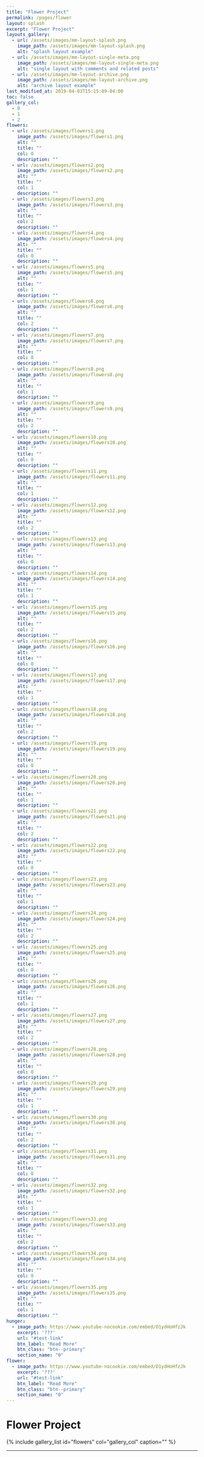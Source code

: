 ```yaml
---
title: "Flower Project"
permalink: /pages/flower
layout: splash
excerpt: "Flower Project"
layouts_gallery:
  - url: /assets/images/mm-layout-splash.png
    image_path: /assets/images/mm-layout-splash.png
    alt: "splash layout example"
  - url: /assets/images/mm-layout-single-meta.png
    image_path: /assets/images/mm-layout-single-meta.png
    alt: "single layout with comments and related posts"
  - url: /assets/images/mm-layout-archive.png
    image_path: /assets/images/mm-layout-archive.png
    alt: "archive layout example"
last_modified_at: 2019-04-03T15:15:09-04:00
toc: false
gallery_col:
  - 0
  - 1
  - 2
flowers:
  - url: /assets/images/flowers1.png
    image_path: /assets/images/flowers1.png
    alt: ""
    title: ""
    col: 0
    description: ""
  - url: /assets/images/flowers2.png
    image_path: /assets/images/flowers2.png
    alt: ""
    title: ""
    col: 1
    description: ""
  - url: /assets/images/flowers3.png
    image_path: /assets/images/flowers3.png
    alt: ""
    title: ""
    col: 2
    description: ""
  - url: /assets/images/flowers4.png
    image_path: /assets/images/flowers4.png
    alt: ""
    title: ""
    col: 0
    description: ""
  - url: /assets/images/flowers5.png
    image_path: /assets/images/flowers5.png
    alt: ""
    title: ""
    col: 1
    description: ""
  - url: /assets/images/flowers6.png
    image_path: /assets/images/flowers6.png
    alt: ""
    title: ""
    col: 2
    description: ""
  - url: /assets/images/flowers7.png
    image_path: /assets/images/flowers7.png
    alt: ""
    title: ""
    col: 0
    description: ""
  - url: /assets/images/flowers8.png
    image_path: /assets/images/flowers8.png
    alt: ""
    title: ""
    col: 1
    description: ""
  - url: /assets/images/flowers9.png
    image_path: /assets/images/flowers9.png
    alt: ""
    title: ""
    col: 2
    description: ""
  - url: /assets/images/flowers10.png
    image_path: /assets/images/flowers10.png
    alt: ""
    title: ""
    col: 0
    description: ""
  - url: /assets/images/flowers11.png
    image_path: /assets/images/flowers11.png
    alt: ""
    title: ""
    col: 1
    description: ""
  - url: /assets/images/flowers12.png
    image_path: /assets/images/flowers12.png
    alt: ""
    title: ""
    col: 2
    description: ""
  - url: /assets/images/flowers13.png
    image_path: /assets/images/flowers13.png
    alt: ""
    title: ""
    col: 0
    description: ""
  - url: /assets/images/flowers14.png
    image_path: /assets/images/flowers14.png
    alt: ""
    title: ""
    col: 1
    description: ""
  - url: /assets/images/flowers15.png
    image_path: /assets/images/flowers15.png
    alt: ""
    title: ""
    col: 2
    description: ""
  - url: /assets/images/flowers16.png
    image_path: /assets/images/flowers16.png
    alt: ""
    title: ""
    col: 0
    description: ""
  - url: /assets/images/flowers17.png
    image_path: /assets/images/flowers17.png
    alt: ""
    title: ""
    col: 1
    description: ""
  - url: /assets/images/flowers18.png
    image_path: /assets/images/flowers18.png
    alt: ""
    title: ""
    col: 2
    description: ""
  - url: /assets/images/flowers19.png
    image_path: /assets/images/flowers19.png
    alt: ""
    title: ""
    col: 0
    description: ""
  - url: /assets/images/flowers20.png
    image_path: /assets/images/flowers20.png
    alt: ""
    title: ""
    col: 1
    description: ""
  - url: /assets/images/flowers21.png
    image_path: /assets/images/flowers21.png
    alt: ""
    title: ""
    col: 2
    description: ""
  - url: /assets/images/flowers22.png
    image_path: /assets/images/flowers22.png
    alt: ""
    title: ""
    col: 0
    description: ""
  - url: /assets/images/flowers23.png
    image_path: /assets/images/flowers23.png
    alt: ""
    title: ""
    col: 1
    description: ""
  - url: /assets/images/flowers24.png
    image_path: /assets/images/flowers24.png
    alt: ""
    title: ""
    col: 2
    description: ""
  - url: /assets/images/flowers25.png
    image_path: /assets/images/flowers25.png
    alt: ""
    title: ""
    col: 0
    description: ""
  - url: /assets/images/flowers26.png
    image_path: /assets/images/flowers26.png
    alt: ""
    title: ""
    col: 1
    description: ""
  - url: /assets/images/flowers27.png
    image_path: /assets/images/flowers27.png
    alt: ""
    title: ""
    col: 2
    description: ""
  - url: /assets/images/flowers28.png
    image_path: /assets/images/flowers28.png
    alt: ""
    title: ""
    col: 0
    description: ""
  - url: /assets/images/flowers29.png
    image_path: /assets/images/flowers29.png
    alt: ""
    title: ""
    col: 1
    description: ""
  - url: /assets/images/flowers30.png
    image_path: /assets/images/flowers30.png
    alt: ""
    title: ""
    col: 2
    description: ""
  - url: /assets/images/flowers31.png
    image_path: /assets/images/flowers31.png
    alt: ""
    title: ""
    col: 0
    description: ""
  - url: /assets/images/flowers32.png
    image_path: /assets/images/flowers32.png
    alt: ""
    title: ""
    col: 1
    description: ""
  - url: /assets/images/flowers33.png
    image_path: /assets/images/flowers33.png
    alt: ""
    title: ""
    col: 2
    description: ""
  - url: /assets/images/flowers34.png
    image_path: /assets/images/flowers34.png
    alt: ""
    title: ""
    col: 0
    description: ""
  - url: /assets/images/flowers35.png
    image_path: /assets/images/flowers35.png
    alt: ""
    title: ""
    col: 1
    description: ""
hunger:
  - image_path: https://www.youtube-nocookie.com/embed/O1ydHoHfzJk
    excerpt: '???'
    url: "#test-link"
    btn_label: "Read More"
    btn_class: "btn--primary"
    section_name: "0"
flower:
  - image_path: https://www.youtube-nocookie.com/embed/O1ydHoHfzJk
    excerpt: '???'
    url: "#test-link"
    btn_label: "Read More"
    btn_class: "btn--primary"
    section_name: "0"
---
```

# Flower Project

{% include gallery_list id="flowers" col="gallery_col" caption="" %}

---
